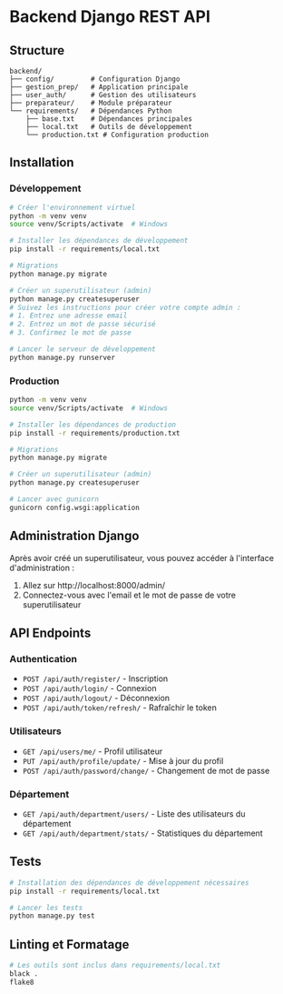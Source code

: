 # Backend Django REST API

## Structure
```
backend/
├── config/         # Configuration Django
├── gestion_prep/   # Application principale
├── user_auth/      # Gestion des utilisateurs
├── preparateur/    # Module préparateur
└── requirements/   # Dépendances Python
    ├── base.txt    # Dépendances principales
    ├── local.txt   # Outils de développement
    └── production.txt # Configuration production
```

## Installation

### Développement
```bash
# Créer l'environnement virtuel
python -m venv venv
source venv/Scripts/activate  # Windows

# Installer les dépendances de développement
pip install -r requirements/local.txt

# Migrations
python manage.py migrate

# Créer un superutilisateur (admin)
python manage.py createsuperuser
# Suivez les instructions pour créer votre compte admin :
# 1. Entrez une adresse email
# 2. Entrez un mot de passe sécurisé
# 3. Confirmez le mot de passe

# Lancer le serveur de développement
python manage.py runserver
```

### Production
```bash
python -m venv venv
source venv/Scripts/activate  # Windows

# Installer les dépendances de production
pip install -r requirements/production.txt

# Migrations
python manage.py migrate

# Créer un superutilisateur (admin)
python manage.py createsuperuser

# Lancer avec gunicorn
gunicorn config.wsgi:application
```

## Administration Django
Après avoir créé un superutilisateur, vous pouvez accéder à l'interface d'administration :
1. Allez sur http://localhost:8000/admin/
2. Connectez-vous avec l'email et le mot de passe de votre superutilisateur

## API Endpoints

### Authentication
- `POST /api/auth/register/` - Inscription
- `POST /api/auth/login/` - Connexion
- `POST /api/auth/logout/` - Déconnexion
- `POST /api/auth/token/refresh/` - Rafraîchir le token

### Utilisateurs
- `GET /api/users/me/` - Profil utilisateur
- `PUT /api/auth/profile/update/` - Mise à jour du profil
- `POST /api/auth/password/change/` - Changement de mot de passe

### Département
- `GET /api/auth/department/users/` - Liste des utilisateurs du département
- `GET /api/auth/department/stats/` - Statistiques du département

## Tests
```bash
# Installation des dépendances de développement nécessaires
pip install -r requirements/local.txt

# Lancer les tests
python manage.py test
```

## Linting et Formatage
```bash
# Les outils sont inclus dans requirements/local.txt
black .
flake8

